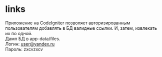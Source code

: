 # links
Приложение на CodeIgniter позволяет авторизированным пользователям добавлять в БД
валидные ссылки. И, затем, извлекать их по одной.<br>
Дамп БД в app-data/files.<br>
Логин:  user@yandex.ru<br>
Пароль: zxcvzxcv<br>
